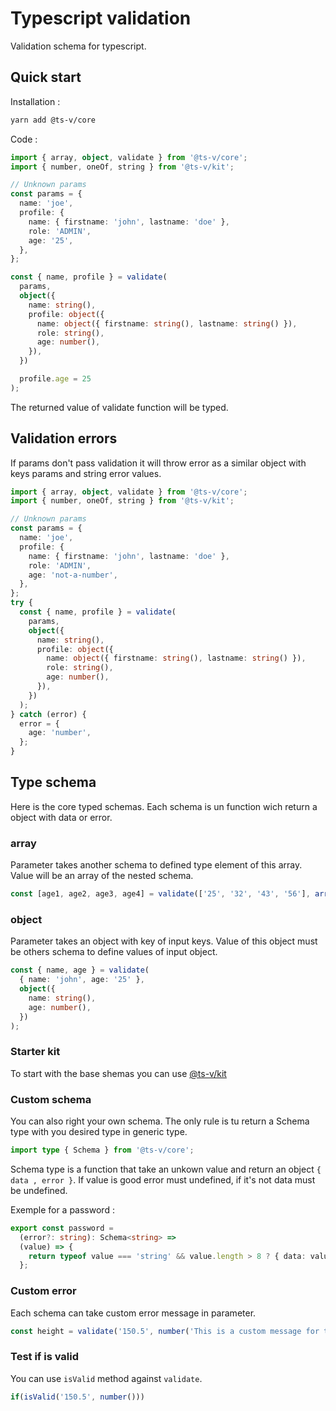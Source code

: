 # Typescript validation

Validation schema for typescript.

## Quick start

Installation :

```sh
yarn add @ts-v/core
```

Code :

```ts
import { array, object, validate } from '@ts-v/core';
import { number, oneOf, string } from '@ts-v/kit';

// Unknown params
const params = {
  name: 'joe',
  profile: {
    name: { firstname: 'john', lastname: 'doe' },
    role: 'ADMIN',
    age: '25',
  },
};

const { name, profile } = validate(
  params,
  object({
    name: string(),
    profile: object({
      name: object({ firstname: string(), lastname: string() }),
      role: string(),
      age: number(),
    }),
  })

  profile.age = 25
);
```

The returned value of validate function will be typed.

## Validation errors

If params don't pass validation it will throw error as a similar object with keys params and string error values.

```ts
import { array, object, validate } from '@ts-v/core';
import { number, oneOf, string } from '@ts-v/kit';

// Unknown params
const params = {
  name: 'joe',
  profile: {
    name: { firstname: 'john', lastname: 'doe' },
    role: 'ADMIN',
    age: 'not-a-number',
  },
};
try {
  const { name, profile } = validate(
    params,
    object({
      name: string(),
      profile: object({
        name: object({ firstname: string(), lastname: string() }),
        role: string(),
        age: number(),
      }),
    })
  );
} catch (error) {
  error = {
    age: 'number',
  };
}
```

## Type schema

Here is the core typed schemas. Each schema is un function wich return a object with data or error.

### array

Parameter takes another schema to defined type element of this array. Value will be an array of the nested schema.

```ts
const [age1, age2, age3, age4] = validate(['25', '32', '43', '56'], array(int()));
```

### object

Parameter takes an object with key of input keys. Value of this object must be others schema to define values of input object.

```ts
const { name, age } = validate(
  { name: 'john', age: '25' },
  object({
    name: string(),
    age: number(),
  })
);
```

### Starter kit

To start with the base shemas you can use [@ts-v/kit](../kit/README.md)

### Custom schema

You can also right your own schema. The only rule is tu return a Schema type with you desired type in generic type.

```ts
import type { Schema } from '@ts-v/core';
```

Schema type is a function that take an unkown value and return an object `{ data , error }`. If value is good error must undefined, if it's not data must be undefined.

Exemple for a password :

```ts
export const password =
  (error?: string): Schema<string> =>
  (value) => {
    return typeof value === 'string' && value.length > 8 ? { data: value } : { errors: error || 'password' };
  };
```

### Custom error

Each schema can take custom error message in parameter.

```ts
const height = validate('150.5', number('This is a custom message for this value'));
```

### Test if is valid

You can use `isValid` method against `validate`.

```ts
if(isValid('150.5', number()))
```
